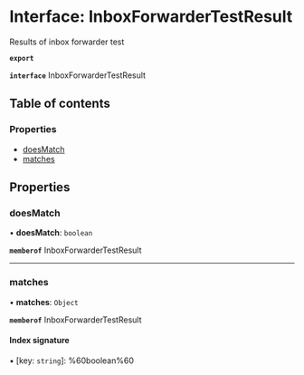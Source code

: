 # Interface: InboxForwarderTestResult

Results of inbox forwarder test

**`export`**

**`interface`** InboxForwarderTestResult

## Table of contents

### Properties

- [doesMatch](InboxForwarderTestResult.md#doesmatch)
- [matches](InboxForwarderTestResult.md#matches)

## Properties

### doesMatch

• **doesMatch**: `boolean`

**`memberof`** InboxForwarderTestResult

___

### matches

• **matches**: `Object`

**`memberof`** InboxForwarderTestResult

#### Index signature

▪ [key: `string`]: %60boolean%60
